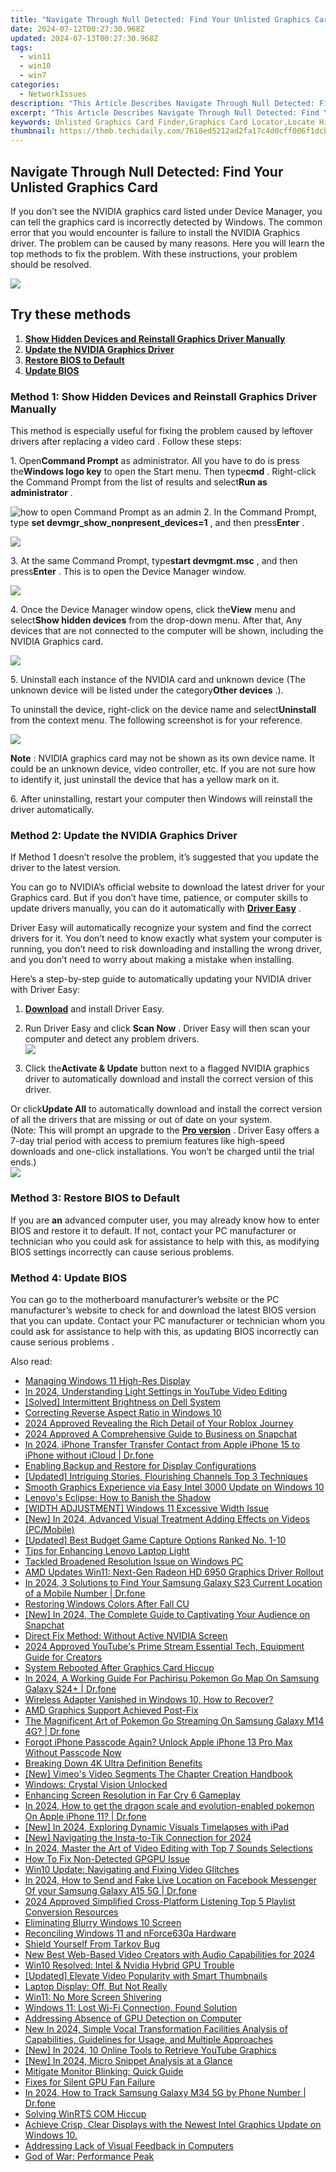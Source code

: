 ```yaml
---
title: "Navigate Through Null Detected: Find Your Unlisted Graphics Card"
date: 2024-07-12T00:27:30.968Z
updated: 2024-07-13T00:27:30.968Z
tags:
  - win11
  - win10
  - win7
categories:
  - NetworkIssues
description: "This Article Describes Navigate Through Null Detected: Find Your Unlisted Graphics Card"
excerpt: "This Article Describes Navigate Through Null Detected: Find Your Unlisted Graphics Card"
keywords: Unlisted Graphics Card Finder,Graphics Card Locator,Locate Hidden/Unlisted Graphics Cards,Identifying Unlisted GPUs,Discovering Undisclosed NVIDIA or AMD Cards,Finding Proprietary Graphics Cards,Graphic Driver Identification for Null/Undetected Card
thumbnail: https://thmb.techidaily.com/7618ed5212ad2fa17c4d0cff006f1dcb4d7c52766a583e2029f0351c0b405229.jpg
---
```


## Navigate Through Null Detected: Find Your Unlisted Graphics Card

 If you don’t see the NVIDIA graphics card listed under Device Manager, you can tell the graphics card is incorrectly detected by Windows. The common error that you would encounter is failure to install the NVIDIA Graphics driver. The problem can be caused by many reasons. Here you will learn the top methods to fix the problem. With these instructions, your problem should be resolved.

![](https://images.drivereasy.com/wp-content/uploads/2021/05/device-manager-graphics-card.jpg)

## Try these methods

1. **[Show Hidden Devices and Reinstall Graphics Driver Manually](#h-method-1-show-hidden-devices-and-reinstall-graphics-driver-manually)**
2. **[Update the NVIDIA Graphics Driver](#h-method-2-update-the-nvidia-graphics-driver)**
3. **[Restore BIOS to Default](#h-method-3-restore-bios-to-default)**
4. **[Update BIOS](#h-method-4-update-bios)**

### **Method 1: Show Hidden Devices and Reinstall Graphics Driver Manually**

 This method is especially useful for fixing the problem caused by leftover drivers after replacing a video card . Follow these steps:

 1\. Open**Command Prompt** as administrator. All you have to do is press the**Windows logo key** to open the Start menu. Then type**cmd** . Right-click the Command Prompt from the list of results and select**Run as administrator** .

![how to open Command Prompt as an admin](https://images.drivereasy.com/wp-content/uploads/2023/10/win11-Command-Prompt-Run-as-administrator.jpg) [](https://tools.techidaily.com/drivereasy/download/)
 2\. In the Command Prompt, type **set devmgr\_show\_nonpresent\_devices=1** , and then press**Enter** .

![](https://images.drivereasy.com/wp-content/uploads/2023/10/win11-Command-Prompt-set-devmgr_show_nonpresent_devices1.jpg)

 3\. At the same Command Prompt, type**start devmgmt.msc** , and then press**Enter** . This is to open the Device Manager window.

![](https://images.drivereasy.com/wp-content/uploads/2023/10/win11-Command-Prompt-start-devmgmt.msc_.jpg)

 4\. Once the Device Manager window opens, click the**View** menu and select**Show hidden devices** from the drop-down menu. After that, Any devices that are not connected to the computer will be shown, including the NVIDIA Graphics card.

![](https://images.drivereasy.com/wp-content/uploads/2023/10/win11-Device-Manager-View-Show-hiddens-devices.jpg)

 5\. Uninstall each instance of the NVIDIA card and unknown device (The unknown device will be listed under the category**Other devices** .).

 To uninstall the device, right-click on the device name and select**Uninstall** from the context menu. The following screenshot is for your reference.

![](https://images.drivereasy.com/wp-content/uploads/2023/10/win11-Device-Manager-Other-devices-Uninstall.jpg)

**Note** : NVIDIA graphics card may not be shown as its own device name. It could be an unknown device, video controller, etc. If you are not sure how to identify it, just uninstall the device that has a yellow mark on it.

 6\. After uninstalling, restart your computer then Windows will reinstall the driver automatically.

### Method 2: Update the NVIDIA Graphics Driver

 If Method 1 doesn’t resolve the problem, it’s suggested that you update the driver to the latest version.

 You can go to NVIDIA’s official website to download the latest driver for your Graphics card. But if you don’t have time, patience, or computer skills to update drivers manually, you can do it automatically with [**Driver Easy**](https://tools.techidaily.com/drivereasy/download/) .

 Driver Easy will automatically recognize your system and find the correct drivers for it. You don’t need to know exactly what system your computer is running, you don’t need to risk downloading and installing the wrong driver, and you don’t need to worry about making a mistake when installing.

 Here’s a step-by-step guide to automatically updating your NVIDIA driver with Driver Easy:

 1) **[Download](https://tools.techidaily.com/drivereasy/download/)**  and install Driver Easy.

 2) Run Driver Easy and click **Scan Now** . Driver Easy will then scan your computer and detect any problem drivers.  
![](https://www.drivereasy.com/wp-content/uploads/2024/05/DE-scan-now-6.0.jpg)

 3) Click the**Activate & Update** button next to a flagged NVIDIA graphics driver to automatically download and install the correct version of this driver.

 Or click**Update All** to automatically download and install the correct version of all the drivers that are missing or out of date on your system.  
 (Note: This will prompt an upgrade to the **[Pro version](https://tools.techidaily.com/drivereasy/download/)**  . Driver Easy offers a 7-day trial period with access to premium features like high-speed downloads and one-click installations. You won’t be charged until the trial ends.)  
![](https://www.drivereasy.com/wp-content/uploads/2016/11/DE-update-all-NVIDIA-6.0.jpg)

### **Method 3: Restore BIOS to Default**

 If you are **an** advanced computer user, you may already know how to enter BIOS and restore it to default. If not, contact your PC manufacturer or technician who you could ask for assistance to help with this, as modifying BIOS settings incorrectly can cause serious problems.

### **Method 4: Update BIOS**

 You can go to the motherboard manufacturer’s website or the PC manufacturer’s website to check for and download the latest BIOS version that you can update. Contact your PC manufacturer or technician whom you could ask for assistance to help with this, as updating BIOS incorrectly can cause serious problems .

<ins class="adsbygoogle"
     style="display:block"
     data-ad-format="autorelaxed"
     data-ad-client="ca-pub-7571918770474297"
     data-ad-slot="1223367746"></ins>



<ins class="adsbygoogle"
     style="display:block"
     data-ad-client="ca-pub-7571918770474297"
     data-ad-slot="8358498916"
     data-ad-format="auto"
     data-full-width-responsive="true"></ins>



<span class="atpl-alsoreadstyle">Also read:</span>
<div><ul>
<li><a href="https://network-issues.techidaily.com/managing-windows-11-high-res-display/"><u>Managing Windows 11 High-Res Display</u></a></li>
<li><a href="https://youtube-help.techidaily.com/in-2024-understanding-light-settings-in-youtube-video-editing/"><u>In 2024, Understanding Light Settings in YouTube Video Editing</u></a></li>
<li><a href="https://network-issues.techidaily.com/solved-intermittent-brightness-on-dell-system/"><u>[Solved] Intermittent Brightness on Dell System</u></a></li>
<li><a href="https://network-issues.techidaily.com/correcting-reverse-aspect-ratio-in-windows-10/"><u>Correcting Reverse Aspect Ratio in Windows 10</u></a></li>
<li><a href="https://extra-guidance.techidaily.com/2024-approved-revealing-the-rich-detail-of-your-roblox-journey/"><u>2024 Approved  Revealing the Rich Detail of Your Roblox Journey</u></a></li>
<li><a href="https://snapchat-videos.techidaily.com/2024-approved-a-comprehensive-guide-to-business-on-snapchat/"><u>2024 Approved  A Comprehensive Guide to Business on Snapchat</u></a></li>
<li><a href="https://iphone-transfer.techidaily.com/in-2024-iphone-transfer-transfer-contact-from-apple-iphone-15-to-iphone-without-icloud-drfone-by-drfone-transfer-from-ios/"><u>In 2024, iPhone Transfer Transfer Contact from Apple iPhone 15 to iPhone without iCloud | Dr.fone</u></a></li>
<li><a href="https://network-issues.techidaily.com/enabling-backup-and-restore-for-display-configurations/"><u>Enabling Backup and Restore for Display Configurations</u></a></li>
<li><a href="https://facebook-video-share.techidaily.com/updated-intriguing-stories-flourishing-channels-top-3-techniques/"><u>[Updated] Intriguing Stories, Flourishing Channels  Top 3 Techniques</u></a></li>
<li><a href="https://network-issues.techidaily.com/smooth-graphics-experience-via-easy-intel-3000-update-on-windows-10/"><u>Smooth Graphics Experience via Easy Intel 3000 Update on Windows 10</u></a></li>
<li><a href="https://network-issues.techidaily.com/lenovos-eclipse-how-to-banish-the-shadow/"><u>Lenovo's Eclipse: How to Banish the Shadow</u></a></li>
<li><a href="https://network-issues.techidaily.com/width-adjustment-windows-11-excessive-width-issue/"><u>[WIDTH ADJUSTMENT] Windows 11 Excessive Width Issue</u></a></li>
<li><a href="https://fox-helps.techidaily.com/new-in-2024-advanced-visual-treatment-adding-effects-on-videos-pcmobile/"><u>[New] In 2024, Advanced Visual Treatment  Adding Effects on Videos (PC/Mobile)</u></a></li>
<li><a href="https://on-screen-recording.techidaily.com/updated-best-budget-game-capture-options-ranked-no-1-10/"><u>[Updated] Best Budget Game Capture Options Ranked No. 1-10</u></a></li>
<li><a href="https://network-issues.techidaily.com/tips-for-enhancing-lenovo-laptop-light/"><u>Tips for Enhancing Lenovo Laptop Light</u></a></li>
<li><a href="https://network-issues.techidaily.com/tackled-broadened-resolution-issue-on-windows-pc/"><u>Tackled Broadened Resolution Issue on Windows PC</u></a></li>
<li><a href="https://network-issues.techidaily.com/amd-updates-win11-next-gen-radeon-hd-6950-graphics-driver-rollout/"><u>AMD Updates Win11: Next-Gen Radeon HD 6950 Graphics Driver Rollout</u></a></li>
<li><a href="https://android-location-track.techidaily.com/in-2024-3-solutions-to-find-your-samsung-galaxy-s23-current-location-of-a-mobile-number-drfone-by-drfone-virtual-android/"><u>In 2024, 3 Solutions to Find Your Samsung Galaxy S23 Current Location of a Mobile Number | Dr.fone</u></a></li>
<li><a href="https://network-issues.techidaily.com/restoring-windows-colors-after-fall-cu/"><u>Restoring Windows Colors After Fall CU</u></a></li>
<li><a href="https://snapchat-videos.techidaily.com/new-in-2024-the-complete-guide-to-captivating-your-audience-on-snapchat/"><u>[New] In 2024, The Complete Guide to Captivating Your Audience on Snapchat</u></a></li>
<li><a href="https://network-issues.techidaily.com/direct-fix-method-without-active-nvidia-screen/"><u>Direct Fix Method: Without Active NVIDIA Screen</u></a></li>
<li><a href="https://facebook-video-share.techidaily.com/2024-approved-youtubes-prime-stream-essential-tech-equipment-guide-for-creators/"><u>2024 Approved  YouTube's Prime Stream  Essential Tech, Equipment Guide for Creators</u></a></li>
<li><a href="https://network-issues.techidaily.com/system-rebooted-after-graphics-card-hiccup/"><u>System Rebooted After Graphics Card Hiccup</u></a></li>
<li><a href="https://change-location.techidaily.com/in-2024-a-working-guide-for-pachirisu-pokemon-go-map-on-samsung-galaxy-s24plus-drfone-by-drfone-virtual-android/"><u>In 2024, A Working Guide For Pachirisu Pokemon Go Map On Samsung Galaxy S24+ | Dr.fone</u></a></li>
<li><a href="https://network-issues.techidaily.com/wireless-adapter-vanished-in-windows-10-how-to-recover/"><u>Wireless Adapter Vanished in Windows 10, How to Recover?</u></a></li>
<li><a href="https://network-issues.techidaily.com/amd-graphics-support-achieved-post-fix/"><u>AMD Graphics Support Achieved Post-Fix</u></a></li>
<li><a href="https://change-location.techidaily.com/the-magnificent-art-of-pokemon-go-streaming-on-samsung-galaxy-m14-4g-drfone-by-drfone-virtual-android/"><u>The Magnificent Art of Pokemon Go Streaming On Samsung Galaxy M14 4G? | Dr.fone</u></a></li>
<li><a href="https://ios-unlock.techidaily.com/forgot-iphone-passcode-again-unlock-apple-iphone-13-pro-max-without-passcode-now-by-drfone-ios/"><u>Forgot iPhone Passcode Again? Unlock Apple iPhone 13 Pro Max Without Passcode Now</u></a></li>
<li><a href="https://network-issues.techidaily.com/breaking-down-4k-ultra-definition-benefits/"><u>Breaking Down 4K Ultra Definition Benefits</u></a></li>
<li><a href="https://vimeo-videos.techidaily.com/new-vimeos-video-segments-the-chapter-creation-handbook/"><u>[New] Vimeo's Video Segments  The Chapter Creation Handbook</u></a></li>
<li><a href="https://network-issues.techidaily.com/windows-crystal-vision-unlocked/"><u>Windows: Crystal Vision Unlocked</u></a></li>
<li><a href="https://network-issues.techidaily.com/enhancing-screen-resolution-in-far-cry-6-gameplay/"><u>Enhancing Screen Resolution in Far Cry 6 Gameplay</u></a></li>
<li><a href="https://ios-pokemon-go.techidaily.com/in-2024-how-to-get-the-dragon-scale-and-evolution-enabled-pokemon-on-apple-iphone-11-drfone-by-drfone-virtual-ios/"><u>In 2024, How to get the dragon scale and evolution-enabled pokemon On Apple iPhone 11? | Dr.fone</u></a></li>
<li><a href="https://screen-activity-recording.techidaily.com/new-in-2024-exploring-dynamic-visuals-timelapses-with-ipad/"><u>[New] In 2024, Exploring Dynamic Visuals  Timelapses with iPad</u></a></li>
<li><a href="https://vp-tips.techidaily.com/new-navigating-the-insta-to-tik-connection-for-2024/"><u>[New] Navigating the Insta-to-Tik Connection for 2024</u></a></li>
<li><a href="https://youtube-help.techidaily.com/in-2024-master-the-art-of-video-editing-with-top-7-sounds-selections/"><u>In 2024, Master the Art of Video Editing with Top 7 Sounds Selections</u></a></li>
<li><a href="https://network-issues.techidaily.com/how-to-fix-non-detected-gpgpu-issue/"><u>How To Fix Non-Detected GPGPU Issue</u></a></li>
<li><a href="https://network-issues.techidaily.com/win10-update-navigating-and-fixing-video-glitches/"><u>Win10 Update: Navigating and Fixing Video Glitches</u></a></li>
<li><a href="https://location-social.techidaily.com/in-2024-how-to-send-and-fake-live-location-on-facebook-messenger-of-your-samsung-galaxy-a15-5g-drfone-by-drfone-virtual-android/"><u>In 2024, How to Send and Fake Live Location on Facebook Messenger Of your Samsung Galaxy A15 5G | Dr.fone</u></a></li>
<li><a href="https://youtube-help.techidaily.com/2024-approved-simplified-cross-platform-listening-top-5-playlist-conversion-resources/"><u>2024 Approved  Simplified Cross-Platform Listening  Top 5 Playlist Conversion Resources</u></a></li>
<li><a href="https://network-issues.techidaily.com/eliminating-blurry-windows-10-screen/"><u>Eliminating Blurry Windows 10 Screen</u></a></li>
<li><a href="https://network-issues.techidaily.com/reconciling-windows-11-and-nforce630a-hardware/"><u>Reconciling Windows 11 and nForce630a Hardware</u></a></li>
<li><a href="https://network-issues.techidaily.com/shield-yourself-from-tarkov-bug/"><u>Shield Yourself From Tarkov Bug</u></a></li>
<li><a href="https://video-creation-software.techidaily.com/new-best-web-based-video-creators-with-audio-capabilities-for-2024/"><u>New Best Web-Based Video Creators with Audio Capabilities for 2024</u></a></li>
<li><a href="https://network-issues.techidaily.com/win10-resolved-intel-and-nvidia-hybrid-gpu-trouble/"><u>Win10 Resolved: Intel & Nvidia Hybrid GPU Trouble</u></a></li>
<li><a href="https://youtube-clips.techidaily.com/updated-elevate-video-popularity-with-smart-thumbnails/"><u>[Updated] Elevate Video Popularity with Smart Thumbnails</u></a></li>
<li><a href="https://network-issues.techidaily.com/laptop-display-off-but-not-really/"><u>Laptop Display: Off, But Not Really</u></a></li>
<li><a href="https://network-issues.techidaily.com/win11-no-more-screen-shivering/"><u>Win11: No More Screen Shivering</u></a></li>
<li><a href="https://network-issues.techidaily.com/windows-11-lost-wi-fi-connection-found-solution/"><u>Windows 11: Lost Wi-Fi Connection, Found Solution</u></a></li>
<li><a href="https://network-issues.techidaily.com/addressing-absence-of-gpu-detection-on-computer/"><u>Addressing Absence of GPU Detection on Computer</u></a></li>
<li><a href="https://audio-editing.techidaily.com/new-in-2024-simple-vocal-transformation-facilities-analysis-of-capabilities-guidelines-for-usage-and-multiple-approaches/"><u>New In 2024, Simple Vocal Transformation Facilities Analysis of Capabilities, Guidelines for Usage, and Multiple Approaches</u></a></li>
<li><a href="https://youtube-docs.techidaily.com/n-2024-10-online-tools-to-retrieve-youtube-graphics/"><u>[New] In 2024, 10 Online Tools to Retrieve YouTube Graphics</u></a></li>
<li><a href="https://youtube-web.techidaily.com/n-2024-micro-snippet-analysis-at-a-glance/"><u>[New] In 2024, Micro Snippet Analysis at a Glance</u></a></li>
<li><a href="https://network-issues.techidaily.com/mitigate-monitor-blinking-quick-guide/"><u>Mitigate Monitor Blinking: Quick Guide</u></a></li>
<li><a href="https://network-issues.techidaily.com/fixes-for-silent-gpu-fan-failure/"><u>Fixes for Silent GPU Fan Failure</u></a></li>
<li><a href="https://android-location-track.techidaily.com/in-2024-how-to-track-samsung-galaxy-m34-5g-by-phone-number-drfone-by-drfone-virtual-android/"><u>In 2024, How to Track Samsung Galaxy M34 5G by Phone Number | Dr.fone</u></a></li>
<li><a href="https://network-issues.techidaily.com/solving-winrts-com-hiccup/"><u>Solving WinRTS COM Hiccup</u></a></li>
<li><a href="https://network-issues.techidaily.com/achieve-crisp-clear-displays-with-the-newest-intel-graphics-update-on-windows-10/"><u>Achieve Crisp, Clear Displays with the Newest Intel Graphics Update on Windows 10.</u></a></li>
<li><a href="https://network-issues.techidaily.com/addressing-lack-of-visual-feedback-in-computers/"><u>Addressing Lack of Visual Feedback in Computers</u></a></li>
<li><a href="https://network-issues.techidaily.com/god-of-war-performance-peak/"><u>God of War: Performance Peak</u></a></li>
</ul></div>
